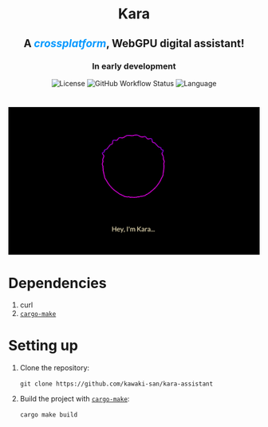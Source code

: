 <h1 align="center">Kara</h1>
<h2 align="center">A <em style="color: #0099ff">crossplatform</em>, WebGPU digital assistant!</h2>
<h3 align="center">In early development</h3>
<div align="center">
    <img alt="License" src="https://img.shields.io/static/v1?label=license&message=MIT%20OR%20Apache-2.0&color=0099ff&style=plastic&labelColor=cecece">
    <img alt="GitHub Workflow Status" src="https://img.shields.io/github/workflow/status/kawaki-san/kara-assistant/Build%20&%20Test?logo=github&labelColor=cecece&logoColor=2d2d2d&label=status">
    <img alt="Language" src="https://img.shields.io/badge/Made%20with-Rust-1f425f.svg?logo=rust&labelColor=cecece&label=powered%20by&color=9e3c0e&logoColor=2d2d2d">
</div>

<h1 align="center"></h1>
<div style="display: flex;align-items: center;justify-content: center;">
<img src="./kara-assets/kara.png" width="836" />
</div>

# Dependencies

1. curl
2. [`cargo-make`](https://github.com/sagiegurari/cargo-make)

# Setting up

1. Clone the repository:

   `git clone https://github.com/kawaki-san/kara-assistant`

2. Build the project with
   [`cargo-make`](https://github.com/sagiegurari/cargo-make):

   `cargo make build`

